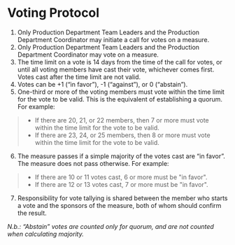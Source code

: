 # Voting Protocol

1. Only Production Department Team Leaders and the Production Department Coordinator may initiate a call for votes on a measure.
2. Only Production Department Team Leaders and the Production Department Coordinator may vote on a measure.
3. The time limit on a vote is 14 days from the time of the call for votes, or until all voting members have cast their vote, whichever comes first. Votes cast after the time limit are not valid.
4. Votes can be +1 (“in favor”), -1 (“against”), or 0 (“abstain”).
5. One-third or more of the voting members must vote within the time limit for the vote to be valid. This is the equivalent of establishing a quorum. For example:
  > - If there are 20, 21, or 22 members, then 7 or more must vote within the
   time limit for the vote to be valid.
  > - If there are 23, 24, or 25 members, then 8 or more must vote within the
   time limit for the vote to be valid.
6. The measure passes if a simple majority of the votes cast are “in favor”. The measure does not pass otherwise. For example:
  > - If there are 10 or 11 votes cast, 6 or more must be "in favor".
  > - If there are 12 or 13 votes cast, 7 or more must be "in favor".
7. Responsibility for vote tallying is shared between the member who starts a vote and the sponsors of the measure, both of whom should confirm the result.

_N.b.: “Abstain” votes are counted only for quorum, and are not counted when calculating majority._
